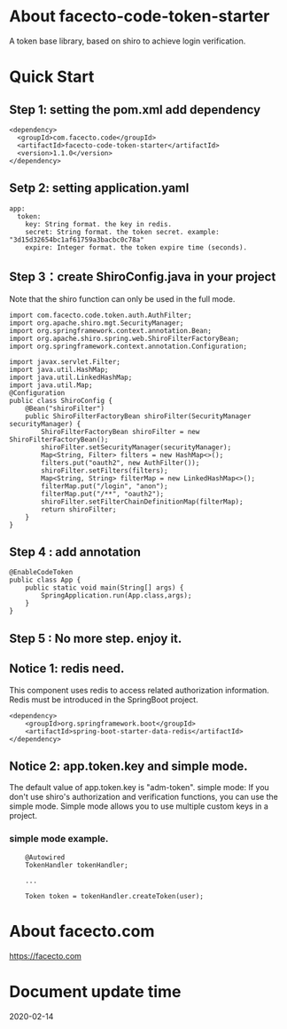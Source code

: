 # About facecto-code-token-starter
A token base library, based on shiro to achieve login verification.

# Quick Start
## Step 1: setting the pom.xml add dependency 
```
<dependency>
  <groupId>com.facecto.code</groupId>
  <artifactId>facecto-code-token-starter</artifactId>
  <version>1.1.0</version>
</dependency>
```
## Setp 2: setting application.yaml
```
app:
  token:
    key: String format. the key in redis.
    secret: String format. the token secret. example: "3d15d32654bc1af61759a3bacbc0c78a"
    expire: Integer format. the token expire time (seconds).    
```

## Step 3：create ShiroConfig.java in your project
Note that the shiro function can only be used in the full mode.
```
import com.facecto.code.token.auth.AuthFilter;
import org.apache.shiro.mgt.SecurityManager;
import org.springframework.context.annotation.Bean;
import org.apache.shiro.spring.web.ShiroFilterFactoryBean;
import org.springframework.context.annotation.Configuration;

import javax.servlet.Filter;
import java.util.HashMap;
import java.util.LinkedHashMap;
import java.util.Map;
@Configuration
public class ShiroConfig {
    @Bean("shiroFilter")
    public ShiroFilterFactoryBean shiroFilter(SecurityManager securityManager) {
        ShiroFilterFactoryBean shiroFilter = new ShiroFilterFactoryBean();
        shiroFilter.setSecurityManager(securityManager);
        Map<String, Filter> filters = new HashMap<>();
        filters.put("oauth2", new AuthFilter());
        shiroFilter.setFilters(filters);
        Map<String, String> filterMap = new LinkedHashMap<>();
        filterMap.put("/login", "anon");
        filterMap.put("/**", "oauth2");
        shiroFilter.setFilterChainDefinitionMap(filterMap);
        return shiroFilter;
    }
}
```

## Step 4 : add annotation
```
@EnableCodeToken
public class App {
    public static void main(String[] args) {
        SpringApplication.run(App.class,args);
    }
}
```

## Step 5 : No more step. enjoy it.

## Notice 1: redis need.
This component uses redis to access related authorization information. Redis must be introduced in the SpringBoot project.
```
<dependency>
    <groupId>org.springframework.boot</groupId>
    <artifactId>spring-boot-starter-data-redis</artifactId>
</dependency>
```
## Notice 2: app.token.key and simple mode.
The default value of app.token.key is "adm-token".
simple mode: If you don't use shiro's authorization and verification functions, you can use the simple mode.
Simple mode allows you to use multiple custom keys in a project.

### simple mode example.
```
    @Autowired
    TokenHandler tokenHandler;
    
    ...
    
    Token token = tokenHandler.createToken(user);

```

# About facecto.com
https://facecto.com

# Document update time
2020-02-14